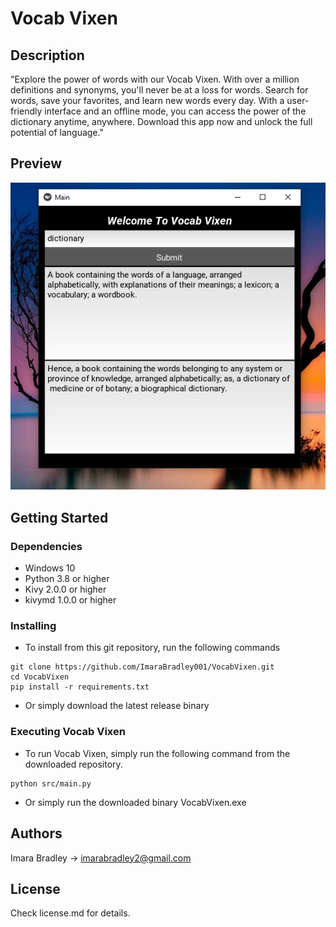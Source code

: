# Vocab Vixen

## Description
"Explore the power of words with our Vocab Vixen. With over a million definitions and synonyms, you'll never be at a loss for words. Search for words, save your favorites, and learn new words every day. With a user-friendly interface and an offline mode, you can access the power of the dictionary anytime, anywhere. Download this app now and unlock the full potential of language."

## Preview
![alt text](https://github.com/ImaraBradley001/VocabVixen/raw/master/preview/1.png)

## Getting Started

### Dependencies

*  Windows 10
* Python 3.8 or higher
* Kivy 2.0.0 or higher
* kivymd 1.0.0 or higher

### Installing

* To install from this git repository, run the following commands
```
git clone https://github.com/ImaraBradley001/VocabVixen.git
cd VocabVixen
pip install -r requirements.txt
```
* Or simply download the latest release binary

### Executing Vocab Vixen
* To run Vocab Vixen, simply run the following command from the downloaded repository.
```
python src/main.py
```
* Or simply run the downloaded binary VocabVixen.exe 

## Authors

Imara Bradley -> imarabradley2@gmail.com

## License

Check license.md for details.
